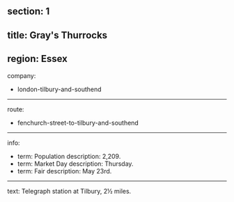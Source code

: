 section: 1
----
title: Gray's Thurrocks
----
region: Essex
----
company:
- london-tilbury-and-southend
----
route:
- fenchurch-street-to-tilbury-and-southend
----
info:
- term: Population
  description: 2,209.
- term: Market Day
  description: Thursday.
- term: Fair
  description: May 23rd.
----
text: Telegraph station at Tilbury, 2½ miles.
